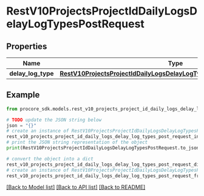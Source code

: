 # RestV10ProjectsProjectIdDailyLogsDelayLogTypesPostRequest


## Properties

Name | Type | Description | Notes
------------ | ------------- | ------------- | -------------
**delay_log_type** | [**RestV10ProjectsProjectIdDailyLogsDelayLogTypesPostRequestDelayLogType**](RestV10ProjectsProjectIdDailyLogsDelayLogTypesPostRequestDelayLogType.md) |  | 

## Example

```python
from procore_sdk.models.rest_v10_projects_project_id_daily_logs_delay_log_types_post_request import RestV10ProjectsProjectIdDailyLogsDelayLogTypesPostRequest

# TODO update the JSON string below
json = "{}"
# create an instance of RestV10ProjectsProjectIdDailyLogsDelayLogTypesPostRequest from a JSON string
rest_v10_projects_project_id_daily_logs_delay_log_types_post_request_instance = RestV10ProjectsProjectIdDailyLogsDelayLogTypesPostRequest.from_json(json)
# print the JSON string representation of the object
print(RestV10ProjectsProjectIdDailyLogsDelayLogTypesPostRequest.to_json())

# convert the object into a dict
rest_v10_projects_project_id_daily_logs_delay_log_types_post_request_dict = rest_v10_projects_project_id_daily_logs_delay_log_types_post_request_instance.to_dict()
# create an instance of RestV10ProjectsProjectIdDailyLogsDelayLogTypesPostRequest from a dict
rest_v10_projects_project_id_daily_logs_delay_log_types_post_request_from_dict = RestV10ProjectsProjectIdDailyLogsDelayLogTypesPostRequest.from_dict(rest_v10_projects_project_id_daily_logs_delay_log_types_post_request_dict)
```
[[Back to Model list]](../README.md#documentation-for-models) [[Back to API list]](../README.md#documentation-for-api-endpoints) [[Back to README]](../README.md)


